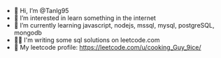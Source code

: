 - 👋 Hi, I’m @Tanlg95
- 👀 I’m interested in learn something in the internet
- 🌱 I’m currently learning javascript, nodejs, mssql, mysql, postgreSQL, mongodb
- ✍🏻 I'm writing some sql solutions on leetcode.com
- 🥷 My leetcode profile: https://leetcode.com/u/cooking_Guy_9ice/

<!---
Tanlg95/Tanlg95 is a ✨ special ✨ repository because its `README.md` (this file) appears on your GitHub profile.
You can click the Preview link to take a look at your changes.
--->
